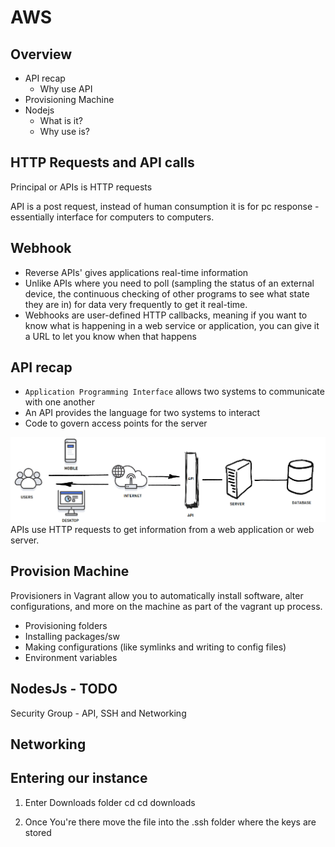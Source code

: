# AWS 

## Overview 
- API recap
    - Why use API
- Provisioning Machine
- Nodejs
    - What is it?
    - Why use is?

## HTTP Requests and API calls  
Principal or APIs is HTTP requests 

API is a post request, instead of human consumption it is for pc response - essentially interface for computers to computers.

## Webhook
- Reverse APIs' gives applications real-time information
- Unlike APIs where you need to poll (sampling the status of an external device, the continuous checking of other programs 
to see what state they are in) for data very frequently to get it real-time.
- Webhooks are user-defined HTTP callbacks, meaning if you want to know what is happening in a web service or application,
 you can give it a URL to let you know when that happens

## API recap 
- ```Application Programming Interface``` allows two systems to communicate with one another
- An API provides the language for two systems to interact
- Code to govern access points for the server

![API](images/Resful-API-cycle.png)
APIs use HTTP requests to get information from a web application or web server.


## Provision Machine
Provisioners in Vagrant allow you to automatically install software, alter configurations, and more on the machine as 
part of the vagrant up process.
- Provisioning folders
- Installing packages/sw 
- Making configurations (like symlinks and writing to config files)
- Environment variables 

## NodesJs - TODO 

Security Group - API, SSH and Networking 

## Networking 

## Entering our instance 

1) Enter Downloads folder
    cd 
    cd downloads 
    
2) Once You're there move the file into the .ssh folder where the keys are stored 